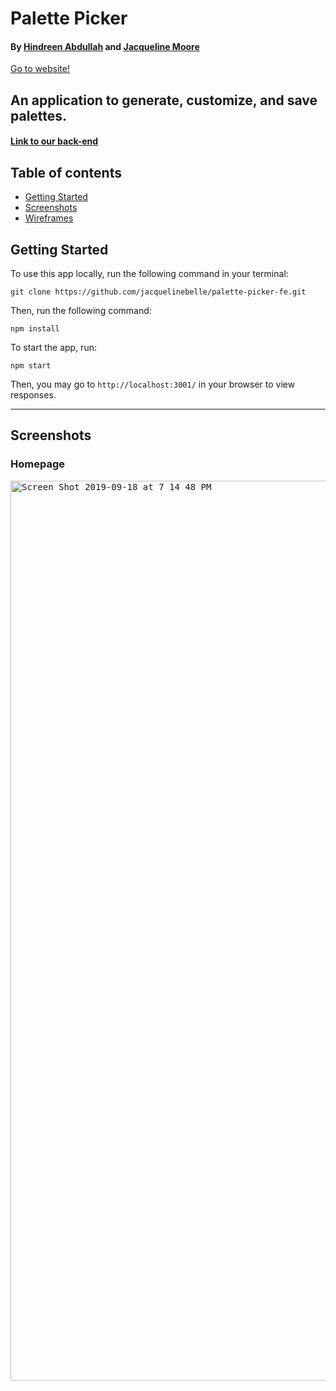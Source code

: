 # Palette Picker

#### By [Hindreen Abdullah](https://github.com/hndfaw/Palette-Picker-BE) and [Jacqueline Moore](https://github.com/jacquelinebelle/)

[Go to website!](https://palette-pickers.herokuapp.com)

## An application to generate, customize, and save palettes.

#### [Link to our back-end](https://github.com/hndfaw/Palette-Picker-BE)

## Table of contents
* [Getting Started](#Getting-Started)
* [Screenshots](#Screenshots)
* [Wireframes](#Wireframes)

## Getting Started

To use this app locally, run the following command in your terminal:

```
git clone https://github.com/jacquelinebelle/palette-picker-fe.git
```

Then, run the following command:

```
npm install
```

To start the app, run:

```
npm start
```

Then, you may go to `http://localhost:3001/` in your browser to view responses.

---

## Screenshots

### Homepage

<kbd>
<img width="1440" alt="Screen Shot 2019-09-18 at 7 14 48 PM" src="https://user-images.githubusercontent.com/45321668/65203726-6c0af200-da7b-11e9-8d41-597cff2b806b.png">
<kbd>
  


